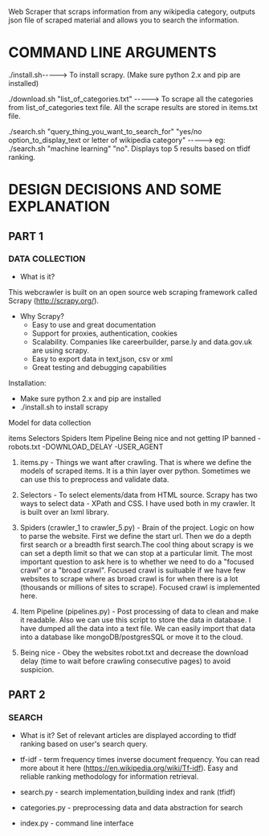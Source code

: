 Web Scraper that scraps information from any wikipedia category, outputs json file of scraped material and allows you to search the information.

# COMMAND LINE ARGUMENTS

./install.sh-----> To install scrapy. (Make sure python 2.x and pip are installed)


./download.sh "list_of_categories.txt" -----> To scrape all the categories from list_of_categories text file. All the scrape results are stored in items.txt file.


./search.sh "query_thing_you_want_to_search_for" "yes/no option_to_display_text or letter of wikipedia category" -----> eg: ./search.sh "machine learning" "no". Displays top 5 results based on tfidf ranking.



# DESIGN DECISIONS AND SOME EXPLANATION


## PART 1
### DATA COLLECTION

* What is it?

This webcrawler is built on an open source web scraping framework called Scrapy (http://scrapy.org/). 

* Why Scrapy?
	- Easy to use and great documentation
	- Support for proxies, authentication, cookies
	- Scalability. Companies like careerbuilder, parse.ly and data.gov.uk are using scrapy. 
	- Easy to export data in text,json, csv or xml
	- Great testing and debugging capabilities

Installation:
* Make sure python 2.x and pip are installed
* ./install.sh to install scrapy


Model for data collection

items
Selectors
Spiders
Item Pipeline
Being nice and not getting IP banned 
	-robots.txt
	-DOWNLOAD_DELAY
	-USER_AGENT


1) items.py - Things we want after crawling. That is where we define the models of scraped items. It is a thin layer over python. Sometimes we can use this to preprocess and validate data. 


2) Selectors - To select elements/data from HTML source. Scrapy has two ways to select data - XPath and CSS. I have used both in my crawler. It is built over an lxml library. 


3) Spiders (crawler_1 to crawler_5.py) - Brain of the project. Logic on how to parse the website. First we define the start url. Then we do a depth first search or a breadth first search.The cool thing about scrapy is we can set a depth limit so that we can stop at a particular limit. The most important question to ask here is to whether we need to do a "focused crawl" or a "broad crawl". Focused crawl is suituable if we have few websites to scrape where as broad crawl is for when there is a lot (thousands or millions of sites to scrape). Focused crawl is implemented here.


4) Item Pipeline (pipelines.py) - Post processing of data to clean and make it readable. Also we can use this script to store the data in database. I have dumped all the data into a text file. We can easily import that data into a database like mongoDB/postgresSQL or move it to the cloud. 

5) Being nice - Obey the websites robot.txt and decrease the download delay (time to wait before crawling consecutive pages) to avoid suspicion. 



## PART 2
### SEARCH

* What is it?
Set of relevant articles are displayed according to tfidf ranking based on user's search query.

* tf-idf - term frequency times inverse document frequency. You can read more about it here (https://en.wikipedia.org/wiki/Tf-idf). Easy and reliable ranking methodology for information retrieval.

* search.py - search implementation,building index and rank (tfidf)

* categories.py - preprocessing data and data abstraction for search

* index.py - command line interface


